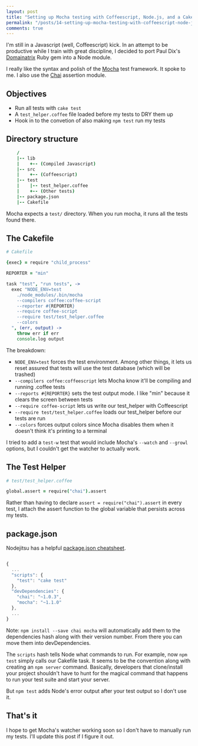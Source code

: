 ```yaml
---
layout: post
title: "Setting up Mocha testing with Coffeescript, Node.js, and a Cakefile"
permalink: "/posts/14-setting-up-mocha-testing-with-coffeescript-node-js-and-a-cakefile"
comments: true
---
```


I'm still in a Javascript (well, Coffeescript) kick. In an attempt to be productive while I train with great discipline, I decided to port Paul Dix's [Domainatrix][dixhub] Ruby gem into a Node module.

I really like the syntax and polish of the [Mocha][mocha] test framework. It
spoke to me. I also use the [Chai][chai] assertion module.

## Objectives

* Run all tests with `cake test`
* A `test_helper.coffee` file loaded before my tests to DRY them up
* Hook in to the convetion of also making `npm test` run my tests

## Directory structure

~~~ coffeescript
    /
    |-- lib  
    |    +-- (Compiled Javascript)
    |-- src  
    |    +-- (Coffeescript)
    |-- test
    |    |-- test_helper.coffee
    |    +-- (Other tests)
    |-- package.json
    |-- Cakefile
~~~

Mocha expects a `test/` directory. When you run mocha, it runs all the tests
found there.

## The Cakefile

~~~ coffeescript
# Cakefile

{exec} = require "child_process"

REPORTER = "min"

task "test", "run tests", ->
  exec "NODE_ENV=test 
    ./node_modules/.bin/mocha 
    --compilers coffee:coffee-script
    --reporter #{REPORTER}
    --require coffee-script 
    --require test/test_helper.coffee
    --colors
  ", (err, output) ->
    throw err if err
    console.log output
~~~

The breakdown:

* `NODE_ENV=test` forces the test environment. Among other things, it lets us reset assured that tests will use the test database (which will be trashed)
* `--compilers coffee:coffeescript` lets Mocha know it'll be compiling and running .coffee tests
* `--reports #{REPORTER}` sets the test output mode. I like "min" because it clears the screen between tests
* `--require coffee-script` lets us write our test_helper with Coffeescript
* `--require test/test_helper.coffee` loads our test_helper before our tests are run
* `--colors` forces output colors since Mocha disables them when it doesn't think it's printing to a terminal

I tried to add a `test-w` test that would include Mocha's `--watch` and
`--growl` options, but I couldn't get the watcher to actually work.

## The Test Helper

~~~ coffeescript
# test/test_helper.coffee

global.assert = require("chai").assert
~~~

Rather than having to declare `assert = require("chai").assert` in every test, I
attach the assert function to the global variable that persists across my tests.

## package.json

Nodejitsu has a helpful [package.json cheatsheet][package].

~~~ javascript

{
  ...
  "scripts": {
    "test": "cake test"
  },
  "devDependencies": {
    "chai": "~1.0.3",
    "mocha": "~1.1.0"
  },
  ...
}
~~~

Note: `npm install --save chai mocha` will automatically add them to the
dependencies hash along with their version number. From there you can move them
into devDependencies.

The `scripts` hash tells Node what commands to run. For example, now `npm test`
simply calls our Cakefile task. It seems to be the convention along with
creating an `npm server` command. Basically, developers that clone/install your
project shouldn't have to hunt for the magical command that happens to run your
test suite and start your server.

But `npm test` adds Node's error output after your test output so I don't use it.

## That's it

I hope to get Mocha's watcher working soon so I don't have to manually run my
tests. I'll update this post if I figure it out.

[mocha]: http://visionmedia.github.com/mocha/
[dixhub]: https://github.com/pauldix/domainatrix
[chai]: http://chaijs.com/ 
[package]: http://package.json.nodejitsu.com/  
